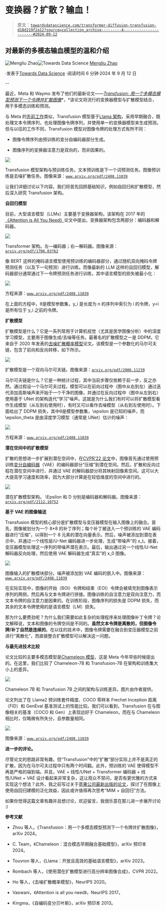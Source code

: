 # 变换器？扩散？输血！

> 原文：[`towardsdatascience.com/transformer-diffusion-transfusion-d18d219f2a12?source=collection_archive---------4-----------------------#2024-09-12`](https://towardsdatascience.com/transformer-diffusion-transfusion-d18d219f2a12?source=collection_archive---------4-----------------------#2024-09-12)

## 对最新的多模态输血模型的温和介绍

[](https://mengliuz.medium.com/?source=post_page---byline--d18d219f2a12--------------------------------)![Mengliu Zhao](https://mengliuz.medium.com/?source=post_page---byline--d18d219f2a12--------------------------------)[](https://towardsdatascience.com/?source=post_page---byline--d18d219f2a12--------------------------------)![Towards Data Science](https://towardsdatascience.com/?source=post_page---byline--d18d219f2a12--------------------------------) [Mengliu Zhao](https://mengliuz.medium.com/?source=post_page---byline--d18d219f2a12--------------------------------)

·发表于[Towards Data Science](https://towardsdatascience.com/?source=post_page---byline--d18d219f2a12--------------------------------) ·阅读时间 6 分钟·2024 年 9 月 12 日

--

最近，Meta 和 Waymo 发布了他们的最新论文——[*Transfusion: 用一个多模态模型预测下一个令牌并扩散图像*](https://www.arxiv.org/pdf/2408.11039)*，*该论文将流行的变换器模型与扩散模型结合，用于多模态训练和预测。

与 Meta 的[先前工作](https://arxiv.org/pdf/2405.09818)类似，Transfusion 模型基于[Llama 架构](https://arxiv.org/abs/2302.13971)，采用早期融合，既处理文本令牌序列，也处理图像令牌序列，并使用单一的变换器模型来生成预测。但与以往的工作不同，Transfusion 模型对图像令牌的处理方式有所不同：

+   图像令牌序列由预训练的变分自编码器部分生成。

+   图像序列的变换器注意力是双向的，而非因果的。

![](img/56e8aa62586af6fcaf8b4b136e95f299.png)

Transfusion 模型架构与预训练任务。文本预训练是下一个词预测任务。图像预训练是去噪扩散任务。图像来源：[`www.arxiv.org/pdf/2408.11039`](https://www.arxiv.org/pdf/2408.11039)

让我们详细讨论以下内容。我们将首先回顾基础知识，例如自回归和扩散模型，然后深入研究 Transfusion 架构。

**自回归模型**

目前，大型语言模型（LLMs）主要基于变换器架构，该架构在 2017 年的[《Attention is All You Need》](https://arxiv.org/abs/1706.03762)论文中提出。变换器架构包含两部分：编码器和解码器。

![](img/f406a6310d469c83c6397b89d15ec541.png)

Transformer 架构。左—编码器；右—解码器。图像来源：[`arxiv.org/pdf/1706.03762`](https://arxiv.org/pdf/1706.03762)

像 BERT 这样的掩码语言模型使用预训练的编码器部分，通过随机双向掩码令牌预测任务（以及下一句预测）进行训练。而像最新的 LLM 这样的自回归模型，解码器部分通常通过下一令牌预测任务进行训练，其中语言模型的损失被最小化：

![](img/1c05b3937ed1c7f83c91ecda23c4f01e.png)

方程来源：[`www.arxiv.org/pdf/2408.11039`](https://www.arxiv.org/pdf/2408.11039)

在上面的方程中，θ是模型参数集，y_i 是长度为 n 的序列中索引为 i 的令牌，y<i 是所有位于 y_i 之前的令牌。

**扩散模型**

扩散模型是什么？它是一系列常用于计算机视觉（尤其是医学图像分析）中的深度学习模型，主要用于图像生成/去噪等任务。最著名的扩散模型之一是 DDPM，它来自于 2020 年发表的[去噪扩散概率模型](https://arxiv.org/pdf/2006.11239)论文。该模型是一个参数化的马尔可夫链，包含了前向和反向转移，如下所示。

![](img/b22249fb84cdffa38178102bb5a7d39f.png)

扩散模型是一个双向马尔可夫链。图像来源：[`arxiv.org/pdf/2006.11239`](https://arxiv.org/pdf/2006.11239)

马尔可夫链是什么？它是一种统计过程，其中当前步骤仅依赖于前一步，反之亦然。通过假设一个马尔可夫过程，模型可以在前向过程中（图中从右到左）通过迭代添加高斯噪声来开始于一个干净的图像，并通过在反向过程中（图中从左到右）使用基于 UNet 的架构迭代“学习”噪声。这就是为什么我们有时可以将扩散模型看作生成模型（从左到右使用时），有时又可以看作去噪模型（从右到左使用时）。下面给出了 DDPM 损失，其中θ是模型参数集，\epsilon 是已知的噪声，而\epsilon_theta 是由深度学习模型（通常是 UNet）估计的噪声：

![](img/7de90ea23694edffed94c90c0409641f.png)

方程来源：[`www.arxiv.org/pdf/2408.11039`](https://www.arxiv.org/pdf/2408.11039)

**潜在空间中的扩散模型**

扩散的思想进一步扩展到潜在空间中，在[CVPR’22 论文](https://arxiv.org/pdf/2112.10752)中，图像首先通过使用预训练[变分自编码器](https://arxiv.org/pdf/1312.6114)（VAE）的编码器部分“压缩”到潜在空间。然后，扩散和反向过程在潜在空间中进行，并通过 VAE 的解码器部分将其映射回像素空间。这可以大大提高学习速度和效率，因为大部分计算是在较低维度的空间中进行的。

![](img/a9fad25cf2eddb54eeae02027cedab2e.png)

潜在扩散模型架构。 \Epsilon 和 D 分别是编码器和解码器。图像来源：[`arxiv.org/pdf/2112.10752`](https://arxiv.org/pdf/2112.10752)

**基于 VAE 的图像输送**

Transfusion 模型的核心部分是扩散模型与变压器模型在输入图像上的融合。首先，图像被划分为一个 8*8 的补丁序列；每个补丁被送入一个预训练的 VAE 编码器进行“压缩”，以得到一个 8 元素的潜在向量表示。然后，噪声被添加到潜在表示中，并通过一个线性层/U-Net 编码器进一步处理，生成“带噪声”的 x_t。接着，变压器模型处理这一序列的带噪声潜在表示。最后，输出通过另一个线性/U-Net 解码器反向处理，然后使用 VAE 解码器生成“真实”的 x_0 图像。

![](img/56fad8e93f71ed2b84dcbf2d20796ffb.png)

图像输入的扩散模块部分。噪声被添加到 VAE 编码的嵌入中。图像来源：[`www.arxiv.org/pdf/2408.11039`](https://www.arxiv.org/pdf/2408.11039)

在实际实现中，图像的开始（BOI）令牌和结束（EOI）令牌会被填充到图像表示序列的两侧，然后再与文本令牌进行拼接。图像训练的自注意力是双向注意力，而文本令牌的自注意力是因果的。在训练阶段，图像序列的损失是 DDPM 损失，而其余的文本令牌使用的是语言模型（LM）损失。

那为什么要费劲呢？为什么我们需要如此复杂的处理程序来处理图像补丁令牌？论文解释说，文本和图像的令牌空间是不同的。**虽然文本令牌是离散的，但图像令牌/补丁自然是连续的**。在以往的技术中，图像令牌需要在融合到变压器模型之前进行“离散化”，而直接整合扩散模型可以解决这一问题。

**与最先进技术比较**

论文比较的主要多模态模型是[Chameleon 模型](https://arxiv.org/abs/2405.09818)，这是 Meta 今年早些时候提出的。在这里，我们比较了 Chameleon-7B 和 Transfusion-7B 在架构和训练集大小上的差异。

![](img/64436cc8da1edbde103d95a46a0605f9.png)

Chameleon 7B 和 Transfusion 7B 之间的架构与训练差异。图片由作者提供。

论文列出了在 Llama2 预训练套件精度、COCO 零样本 Frechet Inception 距离（FID）和 GenEval 基准测试上的性能比较。我们可以看到，Transfusion 在与图像相关的基准（COCO 和 Gen）上表现远好于 Chameleon，而在与 Chameleon 相比时，仅略微有所失分，且参数量相同。

![](img/e202a86699418ec3765bc3b34f706bdd.png)

图像来源：[`www.arxiv.org/pdf/2408.11039`](https://www.arxiv.org/pdf/2408.11039)

**进一步的评论。**

尽管论文的思路非常有趣，但“Transfusion”中的“扩散”部分实际上并不是真正的扩散，因为在马尔可夫过程中只有两个时间戳。此外，预训练的 VAE 使得模型不再是严格的端到端。并且，VAE + 线性/UNet + Transformer 编码器 + 线性/UNet + VAE 设计看起来非常复杂，这让观众不禁问，是否有更优雅的方式来实现这个想法？此外，我之前写过关于[苹果公司最新出版的论文](https://medium.com/towards-data-science/from-masked-image-modeling-to-autoregressive-image-modeling-d9a3cadf72a1)，探讨了在图像上使用自回归建模的泛化效益，因此或许值得再次思考“MIM + 自回归”方法。

如果你觉得这篇文章有趣并且想讨论，欢迎留言，我很乐意在那儿进一步展开讨论 :)

**参考文献**

+   Zhou 等人，《Transfusion：用一个多模态模型预测下一个令牌并扩散图像》，arXiv 2024。

+   C. Team，《Chameleon：混合模态早期融合基础模型》，arXiv 预印本 2024。

+   Touvron 等人，《Llama：开放且高效的基础语言模型》，arXiv 2023。

+   Rombach 等人，《使用潜在扩散模型进行高分辨率图像合成》，CVPR 2022。

+   Ho 等人，《去噪扩散概率模型》，NeurIPS 2020。

+   Vaswani，《Attention is all you need》，NeurIPS 2017。

+   Kingma，《自编码变分贝叶斯》，arXiv 预印本 2013。
